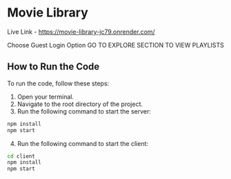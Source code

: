 # Movie Library

Live Link - https://movie-library-jc79.onrender.com/

Choose Guest Login Option
GO TO EXPLORE SECTION TO VIEW PLAYLISTS


## How to Run the Code

To run the code, follow these steps:

1. Open your terminal.
2. Navigate to the root directory of the project.
3. Run the following command to start the server:

```bash
npm install
npm start
```

4. Run the following command to start the client:

```bash
cd client
npm install
npm start
```


